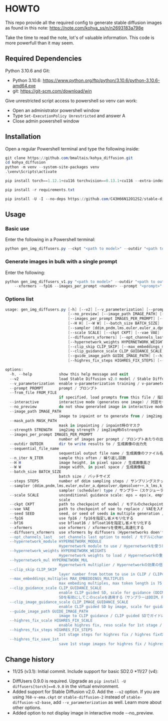 # HOWTO

This repo provide all the required config to generate stable diffusion images as found in this note: https://note.com/kohya_ss/n/n2693183a798e

Take the time to read the note, lot's of valuable information. This code is more powerfull than it may seem.

## Required Dependencies

Python 3.10.6 and Git:

- Python 3.10.6: https://www.python.org/ftp/python/3.10.6/python-3.10.6-amd64.exe
- git: https://git-scm.com/download/win

Give unrestricted script access to powershell so venv can work:

- Open an administrator powershell window
- Type `Set-ExecutionPolicy Unrestricted` and answer A
- Close admin powershell window

## Installation

Open a regular Powershell terminal and type the following inside:

```powershell
git clone https://github.com/bmaltais/kohya_diffusion.git
cd kohya_diffusion
python -m venv --system-site-packages venv
.\venv\Scripts\activate

pip install torch==1.12.1+cu116 torchvision==0.13.1+cu116 --extra-index-url https://download.pytorch.org/whl/cu116

pip install -r requirements.txt

pip install -U -I --no-deps https://github.com/C43H66N12O12S2/stable-diffusion-webui/releases/download/f/xformers-0.0.14.dev0-cp310-cp310-win_amd64.whl
```

## Usage

### Basic use

Enter the following in a Powershell terminal:

```powershell
python gen_img_diffusers.py --ckpt "<path to model>" --outdir "<path to output directory>" --xformers --fp16 --interactive
```

### Generate images in bulk with a single prompt

Enter the following:

```powershell
python gen_img_diffusers_v1.py "<path to model>" --outdir "<path to output directory>" ` 
    --xformers --fp16 --images_per_prompt <number> --prompt "<prompt>"
```

### Options list

```powershell
usage: gen_img_diffusers.py [-h] [--v2] [--v_parameterization] [--prompt PROMPT] [--from_file FROM_FILE] [--interactive]
                            [--no_preview] [--image_path IMAGE_PATH] [--mask_path MASK_PATH] [--strength STRENGTH]
                            [--images_per_prompt IMAGES_PER_PROMPT] [--outdir OUTDIR] [--sequential_file_name] [--n_iter N_ITER]   
                            [--H H] [--W W] [--batch_size BATCH_SIZE] [--steps STEPS]
                            [--sampler {ddim,pndm,lms,euler,euler_a,dpmsolver,dpmsolver++,k_lms,k_euler,k_euler_a}]
                            [--scale SCALE] [--ckpt CKPT] [--vae VAE] [--seed SEED] [--fp16] [--bf16] [--xformers]
                            [--diffusers_xformers] [--opt_channels_last] [--hypernetwork_module HYPERNETWORK_MODULE]
                            [--hypernetwork_weights HYPERNETWORK_WEIGHTS] [--hypernetwork_mul HYPERNETWORK_MUL]
                            [--clip_skip CLIP_SKIP] [--max_embeddings_multiples MAX_EMBEDDINGS_MULTIPLES]
                            [--clip_guidance_scale CLIP_GUIDANCE_SCALE] [--clip_image_guidance_scale CLIP_IMAGE_GUIDANCE_SCALE]    
                            [--guide_image_path GUIDE_IMAGE_PATH] [--highres_fix_scale HIGHRES_FIX_SCALE]
                            [--highres_fix_steps HIGHRES_FIX_STEPS] [--highres_fix_save_1st]

options:
  -h, --help            show this help message and exit
  --v2                  load Stable Diffusion v2.0 model / Stable Diffusion 2.0のモデルを読み込む
  --v_parameterization  enable v-parameterization training / v-parameterization学習を有効にする
  --prompt PROMPT       prompt / プロンプト
  --from_file FROM_FILE
                        if specified, load prompts from this file / 指定時はプロンプトをファイルから読み込む
  --interactive         interactive mode (generates one image) / 対話モード（生成される画像は1枚になります）
  --no_preview          do not show generated image in interactive mode / 対話モードで画像を表示しない
  --image_path IMAGE_PATH
                        image to inpaint or to generate from / img2imgまたはinpaintを行う元画像
  --mask_path MASK_PATH
                        mask in inpainting / inpaint時のマスク
  --strength STRENGTH   img2img strength / img2img時のstrength
  --images_per_prompt IMAGES_PER_PROMPT
                        number of images per prompt / プロンプトあたりの出力枚数
  --outdir OUTDIR       dir to write results to / 生成画像の出力先
  --sequential_file_name
                        sequential output file name / 生成画像のファイル名を連番にする
  --n_iter N_ITER       sample this often / 繰り返し回数
  --H H                 image height, in pixel space / 生成画像高さ
  --W W                 image width, in pixel space / 生成画像幅
  --batch_size BATCH_SIZE
                        batch size / バッチサイズ
  --steps STEPS         number of ddim sampling steps / サンプリングステップ数
  --sampler {ddim,pndm,lms,euler,euler_a,dpmsolver,dpmsolver++,k_lms,k_euler,k_euler_a}
                        sampler (scheduler) type / サンプラー（スケジューラ）の種類
  --scale SCALE         unconditional guidance scale: eps = eps(x, empty) + scale * (eps(x, cond) - eps(x, empty)) / guidance      
                        scale
  --ckpt CKPT           path to checkpoint of model / モデルのcheckpointファイルまたはディレクトリ
  --vae VAE             path to checkpoint of vae to replace / VAEを入れ替える場合、VAEのcheckpointファイルまたはディレクトリ      
  --seed SEED           seed, or seed of seeds in multiple generation / 1枚生成時のseed、または複数枚生成時の乱数seedを決めるためのseed
  --fp16                use fp16 / fp16を指定し省メモリ化する
  --bf16                use bfloat16 / bfloat16を指定し省メモリ化する
  --xformers            use xformers / xformersを使用し高速化する
  --diffusers_xformers  use xformers by diffusers (Hypernetworks doen't work) / Diffusersでxformersを使用する（Hypernetwork利用不可）
  --opt_channels_last   set channels last option to model / モデルにchannles lastを指定し最適化する
  --hypernetwork_module HYPERNETWORK_MODULE
                        Hypernetwork module to use / Hypernetworkを使う時そのモジュール名
  --hypernetwork_weights HYPERNETWORK_WEIGHTS
                        Hypernetwork weights to load / Hypernetworkの重み
  --hypernetwork_mul HYPERNETWORK_MUL
                        Hypernetwork multiplier / Hypernetworkの効果の倍率
  --clip_skip CLIP_SKIP
                        layer number from bottom to use in CLIP / CLIPの後ろからn層目の出力を使う
  --max_embeddings_multiples MAX_EMBEDDINGS_MULTIPLES
                        max embeding multiples, max token length is 75 * multiples / トークン長をデフォルトの何倍とするか 75*この値 がトークン長となる
  --clip_guidance_scale CLIP_GUIDANCE_SCALE
                        enable CLIP guided SD, scale for guidance (DDIM, PNDM, LMS samplers only) / CLIP guided
                        SDを有効にしてこのscaleを適用する（サンプラーはDDIM、PNDM、LMSのみ）
  --clip_image_guidance_scale CLIP_IMAGE_GUIDANCE_SCALE
                        enable CLIP guided SD by image, scale for guidance / 画像によるCLIP guided SDを有効にしてこのscaleを適用す る
  --guide_image_path GUIDE_IMAGE_PATH
                        image to CLIP guidance / CLIP guided SDでガイドに使う画像
  --highres_fix_scale HIGHRES_FIX_SCALE
                        enable highres fix, reso scale for 1st stage / highres fixを有効にして最初の解像度をこのscaleにする        
  --highres_fix_steps HIGHRES_FIX_STEPS
                        1st stage steps for highres fix / highres fixの最初のステージのステップ数
  --highres_fix_save_1st
                        save 1st stage images for highres fix / highres fixの最初のステージの画像を保存する
```

## Change history

* 11/25 (v3.1): Initial commit. Include support for basic SD2.0
*11/27 (v4):
- DiffUsers 0.9.0 is required. Upgrade as `pip install -U diffusers[torch]==0.9.0` in the virtual environment.
- Added support for Stable Diffusion v2.0. Add the `--v2` option. If you are using `768-v-ema.ckpt` or `stable-diffusion-2` instead of `stable-diffusion-v2-base`, add `--v_parameterization` as well. Learn more about other options.
- Added option to not display image in interactive mode --no_preview.